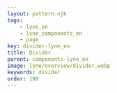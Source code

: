 ```yaml
---
layout: pattern.njk
tags: 
    - lyne_en
    - lyne_components_en
    - page
key: divider-lyne_en
title: Divider
parent: components-lyne_en
image: lyne/overview/divider.webp
keywords: divider
order: 190
---
```

